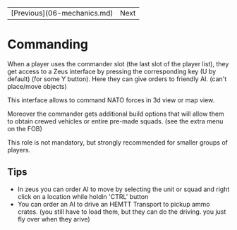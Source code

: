<table>
  <tr>
    <td>[Previous](06-mechanics.md)</td>
    <td>Next</td>
  </tr>
</table>

# Commanding
When a player uses the commander slot (the last slot of the player list), they get access to a Zeus interface by pressing the corresponding key (U by default) (for some Y button). Here they can give orders to friendly AI. (can't place/move objects)

This interface allows to command NATO forces in 3d view or map view.

Moreover the commander gets additional build options that will allow them to obtain crewed vehicles or entire pre-made squads. (see the extra menu on the FOB)

This role is not mandatory, but strongly recommended for smaller groups of players.

## Tips
* In zeus you can order AI to move by selecting the unit or squad and right click on a location while holdin 'CTRL' button
* You can order an AI to drive an HEMTT Transport to pickup ammo crates. (you still have to load them, but they can do the driving. you just fly over when they arive)